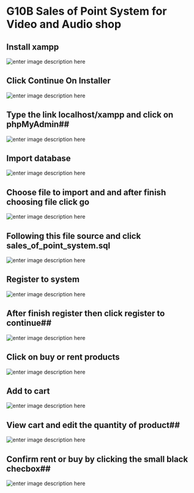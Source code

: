 G10B Sales of Point System for Video and Audio shop
=======


## Install xampp ##
![enter image description here](https://lh3.googleusercontent.com/zD8RQhn_yNvu9cQx1oQvCcaaSx7DgBfx6H_IDPFVRnOnX3kQd1YlqwQNo1btaUEl2Ns=s0 "installer.JPG")
## Click Continue On Installer ##
![enter image description here](https://lh3.googleusercontent.com/m8Zal9YlwzJcbOO3zOZufo4l97NhqLEpu-G7hSV3rn3SGVmuuNuexbpuDnAtga1KF_E=s0 "installer2.JPG")
## Type the link localhost/xampp and click on phpMyAdmin##
![enter image description here](https://lh3.googleusercontent.com/-eAzrGn0-FAE/VrzgSC1iczI/AAAAAAAAAD4/ZqbqAHNXCVQ/s0/phpmyadmin.JPG "phpmyadmin.JPG")
## Import database ##
![enter image description here](https://lh3.googleusercontent.com/E7iCJM9MKgKAI7Fpua_sB4-EwA7Pu_zTWidsV2i7fc33m6fwMiJId5tYwnRH3vXGp_g=s0 "import.JPG")
## Choose file to import and and after finish choosing file click go ##
![enter image description here](https://lh3.googleusercontent.com/K2vMJAfzN97tQ-a0p9VSdefXZiVpES8G-WxgNH8SJMuBUXWwCtqmx5Wxfe1ulb-xzbw=s0 "import2.JPG")
## Following this file source and click sales_of_point_system.sql ##
![enter image description here](https://lh3.googleusercontent.com/QXLfZb36bsttuK_jcoKMdzfk4Ct7v4j-idcop7MCqVJolpl0xUBvwevGCj05eddzgDM=s0 "import3.JPG")
## Register to system ##
![enter image description here](https://lh3.googleusercontent.com/VKUXFV-Q14uH3wyJeFWmwmQGG4VnIO5Kdh-gdKekMWl_i1a4lP6L9pn_L9qiSYi7jgk=s0 "register.JPG")
## After finish register then click register to continue##
![enter image description here](https://lh3.googleusercontent.com/eoRLUwINDaW5ORGlH0xhIPPM6uf4zN3zBA9KuPe-2ZJ2U4CBi9m5_w_aMweFzT35KC4=s0 "clickregister.JPG")
## Click on buy or rent products ##
![enter image description here](https://lh3.googleusercontent.com/JzoJcpfHP-LEdgsM4HLgHEvW996Y7tyY_IjwyfMvB_-1EOVbfMSqo1M5qkrjmP2nFzY=s0 "products.JPG")
## Add to cart ##
![enter image description here](https://lh3.googleusercontent.com/pyu8uiy966OcYAmijZqftnivIQa-mfc7wOANjskZLXkkdaHcDW001Fp6W9Rz5CUX_P4=s0 "addtocart.JPG")
## View cart and edit the quantity of product##
![enter image description here](https://lh3.googleusercontent.com/R896HZ0Xlo5nBn081PkEw4T0RYUDSHTtNqwL_6bkmGnZDzIttygEH8-XTxj6tqtHtlg=s0 "viewcart.JPG")
## Confirm rent or buy by clicking the small black checbox##
![enter image description here](https://lh3.googleusercontent.com/eVfmN5vF9aFaAD2YiI7OcCUWO_aBcfpt8Xey-rWP37-OIU5v2HRlE6V3-t6yE0hKY1s=s0 "rent_or_buy.jpg")
